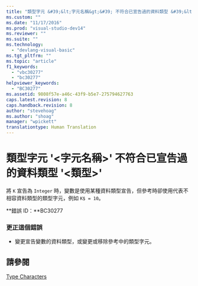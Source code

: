 ```yaml
---
title: "類型字元 &#39;&lt;字元名稱&gt;&#39; 不符合已宣告過的資料類型 &#39;&lt;類型&gt;&#39; | Microsoft Docs"
ms.custom: ""
ms.date: "11/17/2016"
ms.prod: "visual-studio-dev14"
ms.reviewer: ""
ms.suite: ""
ms.technology: 
  - "devlang-visual-basic"
ms.tgt_pltfrm: ""
ms.topic: "article"
f1_keywords: 
  - "vbc30277"
  - "bc30277"
helpviewer_keywords: 
  - "BC30277"
ms.assetid: 9808f57e-a46c-43f9-b5e7-275794627763
caps.latest.revision: 8
caps.handback.revision: 8
author: "stevehoag"
ms.author: "shoag"
manager: "wpickett"
translationtype: Human Translation
---
```

# 類型字元 &#39;&lt;字元名稱&gt;&#39; 不符合已宣告過的資料類型 &#39;&lt;類型&gt;&#39;
將 `K` 宣告為 `Integer` 時，變數是使用某種資料類型宣告，但參考時卻使用代表不相容資料類型的類型字元，例如 `K$ = 10`。  
  
 **錯誤 ID：**BC30277  
  
### 更正這個錯誤  
  
-   變更宣告變數的資料類型，或變更或移除參考中的類型字元。  
  
## 請參閱  
 [Type Characters](../../visual-basic/programming-guide/language-features/data-types/type-characters.md)